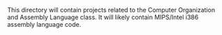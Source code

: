 This directory will contain projects related to the Computer Organization and Assembly Language class. It will likely contain MIPS/Intel i386 assembly language code.
